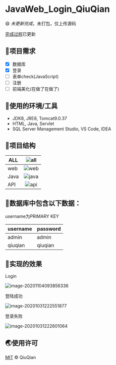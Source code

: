 # JavaWeb_Login_QiuQian



:smile:  *未更新完成*，未打包，仅上传源码

[完成过程](https://github.com/NeusoftWADA/JavaWeb_Login_QiuQian/blob/main/%E5%AE%8C%E6%88%90%E8%BF%87%E7%A8%8B.md)已更新

## :new_moon_with_face:项目需求

- [x] 数据库
- [x] 登录
- [ ] 表单check(JavaScript)
- [ ] 注册
- [ ] 前端美化(在做了在做了)

## :wrench:使用的环境/工具

- JDK8, JRE8, Tomcat9.0.37
- HTML, Java, Servlet
- SQL Server Management Studio, VS Code, IDEA

## :two_men_holding_hands:项目结构

| ALL  | ![all](https://picbedd.oss-cn-beijing.aliyuncs.com/image-20201031213110056.png) |
| ---- | :----------------------------------------------------------: |
| web  | ![web](https://picbedd.oss-cn-beijing.aliyuncs.com/image-20201031213451683.png) |
| Java | ![java](https://picbedd.oss-cn-beijing.aliyuncs.com/image-20201031222806819.png) |
| API  | ![api](https://picbedd.oss-cn-beijing.aliyuncs.com/image-20201031215153953.png) |



## :page_facing_up:数据库中包含以下数据：

username为PRIMARY KEY

| username | password |
| -------- | -------- |
| admin    | admin    |
| qiuqian  | qiuqian  |





## :jack_o_lantern:实现的效果

Login

![image-20201104093856336](https://picbedd.oss-cn-beijing.aliyuncs.com/image-20201104093856336.png)

登陆成功

![image-20201031222551877](https://picbedd.oss-cn-beijing.aliyuncs.com/image-20201031222551877.png)

登录失败

![image-20201031222601064](https://picbedd.oss-cn-beijing.aliyuncs.com/image-20201031222601064.png)

## :earth_asia:使用许可

[MIT](LICENSE) © QiuQian
